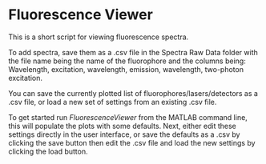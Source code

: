 # Fluorescence Viewer
This is a short script for viewing fluorescence spectra. 



To add spectra, save them as a .csv file in the Spectra Raw Data folder with the file name being the name of the fluorophore and the columns being: Wavelength, excitation, wavelength, emission, wavelength, two-photon excitation.



You can save the currently plotted list of fluorophores/lasers/detectors as a .csv file, or load a new set of settings from an existing .csv file.



To get started run *FluorescenceViewer* from the MATLAB command line, this will populate the plots with some defaults. Next, either edit these settings directly in the user interface, or save the defaults as a .csv by clicking the save button then edit the .csv file and load the new settings by clicking the load button.








